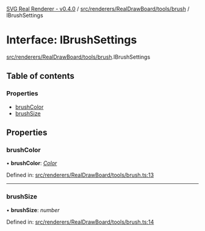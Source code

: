 [SVG Real Renderer - v0.4.0](../docs.md) / [src/renderers/RealDrawBoard/tools/brush](../modules/src_renderers_realdrawboard_tools_brush.md) / IBrushSettings

# Interface: IBrushSettings

[src/renderers/RealDrawBoard/tools/brush](../modules/src_renderers_realdrawboard_tools_brush.md).IBrushSettings

## Table of contents

### Properties

- [brushColor](src_renderers_realdrawboard_tools_brush.ibrushsettings.md#brushcolor)
- [brushSize](src_renderers_realdrawboard_tools_brush.ibrushsettings.md#brushsize)

## Properties

### brushColor

• **brushColor**: [*Color*](../modules/src_types_realrenderertypes.md#color)

Defined in: [src/renderers/RealDrawBoard/tools/brush.ts:13](https://github.com/HarshKhandeparkar/svg-real-renderer/blob/0a0696f/src/renderers/RealDrawBoard/tools/brush.ts#L13)

___

### brushSize

• **brushSize**: *number*

Defined in: [src/renderers/RealDrawBoard/tools/brush.ts:14](https://github.com/HarshKhandeparkar/svg-real-renderer/blob/0a0696f/src/renderers/RealDrawBoard/tools/brush.ts#L14)
